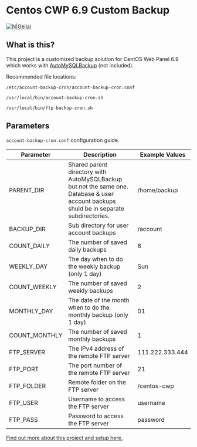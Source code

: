 # Centos CWP 6.9 Custom Backup

[![N|Gellai](https://www.gellai.com/wp-content/themes/gellai/images/Powered-By-Gellai.png)](https://gellai.com)

## What is this?
This project is a customized backup solution for CentOS Web Panel 6.9 which works with [AutoMySQLBackup](https://sourceforge.net/projects/automysqlbackup) (not included). 


Recommended file locations:

`/etc/account-backup-cron/account-backup-cron.conf`

`/usr/local/bin/account-backup-cron.sh`

`/usr/local/bin/ftp-backup-cron.sh`

## Parameters

`account-backup-cron.conf` configuration guide.

| Parameter | Description | Example Values |
| --------- | ----------- | --------------- |
| PARENT_DIR | Shared parent directory with AutoMySQLBackup but not the same one. Database & user account backups shuld be in separate subdirectories. | /home/backup |
| BACKUP_DIR | Sub directory for user account backups | /account |
| COUNT_DAILY | The number of saved daily backups | 6 |
| WEEKLY_DAY | The day when to do the weekly backup (only 1 day) | Sun |
| COUNT_WEEKLY | The number of saved weekly backups | 2 |
| MONTHLY_DAY | The date of the month when to do the monthly backup (only 1 day) | 01 |
| COUNT_MONTHLY | The number of saved monthly backups | 1 |
| FTP_SERVER | The IPv4 address of the remote FTP server | 111.222.333.444 |
| FTP_PORT | The port number of the remote FTP server | 21 |
| FTP_FOLDER | Remote folder on the FTP server | /centos-cwp |
| FTP_USER | Username to access the FTP server | username |
| FTP_PASS | Password to access the FTP server | password |

[Find out more about this project and setup here.](https://gellai.com)
